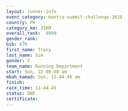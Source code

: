 ```yaml
---
layout: runner-info 
event_category: mantra-summit-challenge-2019 
country: PH
category_km: 35KM 
overall_rank:  9999
gender_rank: 
bib: 670
first_name: Tracy
last_name: Sim
gender: F
team_name: Running Department
start: Sun, 12-00-00 am
mbah_kamad: Sun, 11-44-45 am
finish: 
race_time: 11-44-45
status: DNF
certificate: 
---
```

